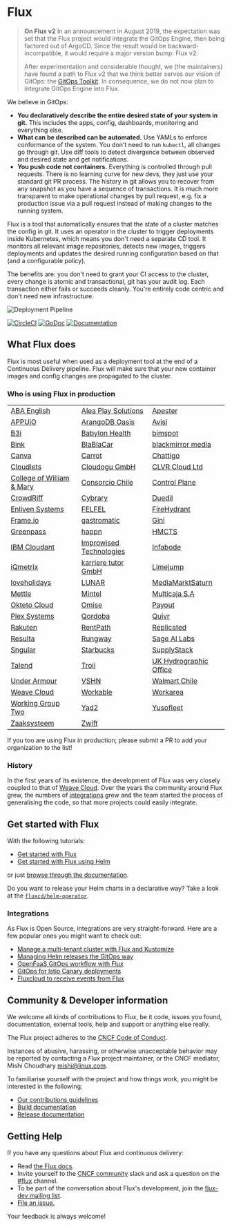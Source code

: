 # Flux

> **On Flux v2** In an announcement in August 2019, the expectation
> was set that the Flux project would integrate the GitOps Engine,
> then being factored out of ArgoCD. Since the result would be
> backward-incompatible, it would require a major version bump: Flux
> v2.
>
> After experimentation and considerable thought, we (the maintainers)
> have found a path to Flux v2 that we think better serves our vision
> of GitOps: the [GitOps Toolkit](https://toolkit.fluxcd.io/). In
> consequence, we do not now plan to integrate GitOps Engine into
> Flux.

We believe in GitOps:

- **You declaratively describe the entire desired state of your
  system in git.** This includes the apps, config, dashboards,
  monitoring and everything else.
- **What can be described can be automated.** Use YAMLs to enforce
  conformance of the system. You don't need to run `kubectl`, all changes go
  through git. Use diff tools to detect divergence between observed and
  desired state and get notifications.
- **You push code not containers.** Everything is controlled through
  pull requests. There is no learning curve for new devs, they just use
  your standard git PR process. The history in git allows you to recover
  from any snapshot as you have a sequence of transactions. It is much
  more transparent to make operational changes by pull request, e.g.
  fix a production issue via a pull request instead of making changes to
  the running system.

Flux is a tool that automatically ensures that the state of a cluster
matches the config in git. It uses an operator in the cluster to trigger
deployments inside Kubernetes, which means you don't need a separate CD tool.
It monitors all relevant image repositories, detects new images, triggers
deployments and updates the desired running configuration based on that
(and a configurable policy).

The benefits are: you don't need to grant your CI access to the cluster, every
change is atomic and transactional, git has your audit log. Each transaction
either fails or succeeds cleanly. You're entirely code centric and don't need
new infrastructure.

![Deployment Pipeline](docs/_files/flux-cd-diagram.png)

[![CircleCI](https://circleci.com/gh/fluxcd/flux.svg?style=svg)](https://circleci.com/gh/fluxcd/flux)
[![GoDoc](https://godoc.org/github.com/fluxcd/flux?status.svg)](https://godoc.org/github.com/fluxcd/flux)
[![Documentation](https://img.shields.io/badge/latest-documentation-informational)](https://docs.fluxcd.io/en/latest/)

## What Flux does

Flux is most useful when used as a deployment tool at the end of a
Continuous Delivery pipeline. Flux will make sure that your new
container images and config changes are propagated to the cluster.

### Who is using Flux in production

|    |     |     |
| -- | --- | --- |
[ABA English](https://www.abaenglish.com)|[Alea Play Solutions](http://www.alea.com)|[Apester](https://apester.com)
[APPUiO](https://appuio.ch)|[ArangoDB Oasis](https://arangodb.com/managed-service)|[Avisi](https://avisi.nl)
[B3i](https://b3i.tech/)|[Babylon Health](https://www.babylonhealth.com/)|[bimspot](https://bimspot.io)
[Bink](https://bink.com)|[BlaBlaCar](https://www.blablacar.com/)|[blackmirror media](https://blackmirror.media)
[Canva](https://www.canva.com/)|[Carrot](https://carrot.com)|[Chattigo](https://chattigo.com)
[Cloudlets](https://cloudlets.io)|[Cloudogu GmbH](https://cloudogu.com)|[CLVR Cloud Ltd](https://clvr.cloud)
[College of William & Mary](https://www.wm.edu)|[Consorcio Chile](https://www.consorcio.cl)|[Control Plane](https://control-plane.io)
[CrowdRiff](https://crowdriff.com)|[Cybrary](https://cybrary.it)|[Duedil](https://www.duedil.com/)
[Enliven Systems](https://enliven.systems)|[FELFEL](https://felfel.ch/)|[FireHydrant](https://firehydrant.io)
[Frame.io](https://frame.io)|[gastromatic](https://www.gastromatic.de/)|[Gini](https://gini.net)
[Greenpass](https://www.greenpass.com.br/)|[happn](https://www.happn.com)|[HMCTS](https://www.gov.uk/government/organisations/hm-courts-and-tribunals-service)
[IBM Cloudant](https://www.ibm.com/cloud/cloudant)|[Improwised Technologies](https://www.improwised.com/)|[Infabode](https://infabode.com)
[iQmetrix](https://www.iqmetrix.com)|[karriere tutor GmbH](https://www.karrieretutor.de)|[Limejump](https://limejump.com)
[loveholidays](https://www.loveholidays.com/)|[LUNAR](https://www.lunarway.com/)|[MediaMarktSaturn](https://www.mediamarktsaturn.com)
[Mettle](https://mettle.co.uk)|[Mintel](https://www.mintel.com)|[Multicaja S.A](https://www.multicaja.cl)
[Okteto Cloud](https://okteto.com/)|[Omise](https://www.omise.co)|[Payout](https://payout.one)
[Plex Systems](https://www.plex.com/)|[Qordoba](https://qordoba.com)|[Quivr](https://quivr.be)
[Rakuten](https://rakuten.com)|[RentPath](https://rentpath.com)|[Replicated](https://replicated.com)
[Resulta](https://resulta.com)|[Rungway](https://rungway.com)|[Sage AI Labs](https://www.sage.com)
[Sngular](https://www.sngular.com)|[Starbucks](https://www.starbucks.com/)|[SupplyStack](https://www.supplystack.com/)
[Talend](https://www.talend.com)|[Troii](https://troii.com/)|[UK Hydrographic Office](https://www.gov.uk/government/organisations/uk-hydrographic-office)
[Under Armour](https://www.underarmour.com)|[VSHN](https://vshn.ch)|[Walmart Chile](https://www.walmartchile.cl)
[Weave Cloud](https://cloud.weave.works)|[Workable](https://www.workable.com)|[Workarea](https://www.workarea.com)
[Working Group Two](https://wgtwo.com)|[Yad2](https://yad2.co.il)|[Yusofleet](https://yusofleet.com)
[Zaaksysteem](https://zaaksysteem.nl)|[Zwift](https://zwift.com)|

If you too are using Flux in production; please submit a PR to add your organization to the list!

### History

In the first years of its existence, the development of Flux was very
closely coupled to that of [Weave
Cloud](https://www.weave.works/product/cloud/). Over the years the community
around Flux grew, the numbers of [integrations](#integrations) grew and
the team started the process of generalising the code, so that more projects
could easily integrate.

## Get started with Flux

With the following tutorials:

- [Get started with Flux](https://docs.fluxcd.io/en/latest/tutorials/get-started)
- [Get started with Flux using Helm](https://docs.fluxcd.io/en/latest/tutorials/get-started-helm)

or just [browse through the documentation](https://docs.fluxcd.io).

Do you want to release your Helm charts in a declarative way?
Take a look at the [`fluxcd/helm-operator`](https://github.com/fluxcd/helm-operator).

### Integrations

As Flux is Open Source, integrations are very straight-forward. Here are
a few popular ones you might want to check out:

- [Manage a multi-tenant cluster with Flux and Kustomize](https://github.com/fluxcd/multi-tenancy)
- [Managing Helm releases the GitOps way](https://github.com/fluxcd/helm-operator-get-started)
- [OpenFaaS GitOps workflow with Flux](https://github.com/stefanprodan/openfaas-flux)
- [GitOps for Istio Canary deployments](https://github.com/stefanprodan/gitops-istio)
- [Fluxcloud to receive events from Flux](https://github.com/justinbarrick/fluxcloud)

## Community & Developer information

We welcome all kinds of contributions to Flux, be it code, issues you found,
documentation, external tools, help and support or anything else really.

The Flux project adheres to the [CNCF Code of
Conduct](https://github.com/cncf/foundation/blob/master/code-of-conduct.md).

Instances of abusive, harassing, or otherwise unacceptable behavior
may be reported by contacting a _Flux_ project maintainer, or the CNCF
mediator, Mishi Choudhary <mishi@linux.com>.

To familiarise yourself with the project and how things work, you might
be interested in the following:

- [Our contributions guidelines](CONTRIBUTING.md)
- [Build documentation](https://docs.fluxcd.io/en/latest/contributing/building)
- [Release documentation](internal/docs/releasing.md)

## <a name="help"></a>Getting Help

If you have any questions about Flux and continuous delivery:

- Read [the Flux docs](https://docs.fluxcd.io).
- Invite yourself to the <a href="https://slack.cncf.io" target="_blank">CNCF community</a>
  slack and ask a question on the [#flux](https://cloud-native.slack.com/messages/flux/)
  channel.
- To be part of the conversation about Flux's development, join the
  [flux-dev mailing list](https://lists.cncf.io/g/cncf-flux-dev).
- [File an issue.](https://github.com/fluxcd/flux/issues/new/choose)

Your feedback is always welcome!

